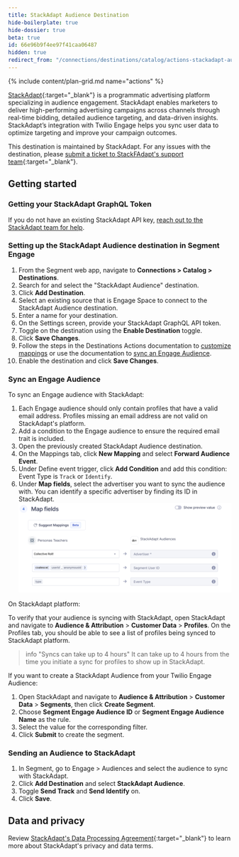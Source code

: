 ```yaml
---
title: StackAdapt Audience Destination
hide-boilerplate: true
hide-dossier: true
beta: true
id: 66e96b9f4ee97f41caa06487
hidden: true
redirect_from: "/connections/destinations/catalog/actions-stackadapt-audiences/"
---
```


{% include content/plan-grid.md name="actions" %}

[StackAdapt](https://www.stackadapt.com/){:target="_blank"} is a programmatic advertising platform specializing in audience engagement. StackAdapt enables marketers to deliver high-performing advertising campaigns across channels through real-time bidding, detailed audience targeting, and data-driven insights. StackAdapt’s integration with Twilio Engage helps you sync user data to optimize targeting and improve your campaign outcomes.

This destination is maintained by StackAdapt. For any issues with the destination, please [submit a ticket to StackFAdapt's support team](https://support.stackadapt.com/hc/en-us/requests/new?ticket_form_id=360006572593){:target="_blank"}.

## Getting started

### Getting your StackAdapt GraphQL Token

If you do not have an existing StackAdapt API key, [reach out to the StackAdapt team for help](https://support.stackadapt.com/hc/en-us/requests/new?ticket_form_id=360006572593).

### Setting up the StackAdapt Audience destination in Segment Engage

1. From the Segment web app, navigate to **Connections > Catalog > Destinations**.
2. Search for and select the "StackAdapt Audience" destination.
3. Click **Add Destination**.
4. Select an existing source that is Engage Space to connect to the StackAdapt Audience destination.
5. Enter a name for your destination.
6. On the Settings screen, provide your StackAdapt GraphQL API token.
7. Toggle on the destination using the **Enable Destination** toggle.
8. Click **Save Changes**.
9. Follow the steps in the Destinations Actions documentation to [customize mappings](/docs/connections/destinations/actions/#customize-mappings) or use the documentation to [sync an Engage Audience](#sync-an-engage-audience).
10. Enable the destination and click **Save Changes**.

### Sync an Engage Audience

To sync an Engage audience with StackAdapt:

1. Each Engage audience should only contain profiles that have a valid email address. Profiles missing an email address are not valid on StackAdapt's platform.
2. Add a condition to the Engage audience to ensure the required email trait is included.
3. Open the previously created StackAdapt Audience destination.
4. On the Mappings tab, click **New Mapping** and select **Forward Audience Event**.
5. Under Define event trigger, click **Add Condition** and add this condition: Event Type is `Track` or `Identify`.
6. Under **Map fields**, select the advertiser you want to sync the audience with. You can identify a specific advertiser by finding its ID in StackAdapt.
   ![Image showing sample map fields](images/map-fields-example.png)

On StackAdapt platform:

To verify that your audience is syncing with StackAdapt, open StackAdapt and navigate to **Audience & Attribution** > **Customer Data** > **Profiles**. On the Profiles tab, you should be able to see a list of profiles being synced to StackAdapt platform.

> info "Syncs can take up to 4 hours"
> It can take up to 4 hours from the time you initiate a sync for profiles to show up in StackAdapt.

If you want to create a StackAdapt Audience from your Twilio Engage Audience:

1. Open StackAdapt and navigate to **Audience & Attribution** > **Customer Data** > **Segments**, then click **Create Segment**.
2. Choose **Segment Engage Audience ID** or **Segment Engage Audience Name** as the rule.
3. Select the value for the corresponding filter.
4. Click **Submit** to create the segment.

### Sending an Audience to StackAdapt

1. In Segment, go to Engage > Audiences and select the audience to sync with StackAdapt.
2. Click **Add Destination** and select **StackAdapt Audience**.
3. Toggle **Send Track** and **Send Identify** on.
4. Click **Save**.

## Data and privacy

Review [StackAdapt's Data Processing Agreement](https://www.stackadapt.com/data-processing-agreement){:target="_blank"} to learn more about StackAdapt's privacy and data terms.